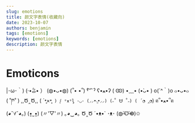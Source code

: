 ```yaml
---
slug: emotions
title: 颜文字表情(收藏向)
date: 2023-10-07
authors: benjamin
tags: [emotions]
keywords: [emotions]
description: 颜文字表情
---
```

<!-- truncate -->

# Emoticons
|･ω･｀)
(·•᷄ࡇ•᷅ ）
(◍•ᴗ•◍)
(՞• •՞)
ˁ˙͡˟˙ˀ
ʕ•ﻌ•ʔ
( Ꙭ)
•﹏•
(•̀ᴗ• )
o(´^｀)o
๐•ᴗ•๐
( ˚ཫ˚ )
,,Ծ‸Ծ,,
( ´•̥×•̥` )
ᶘ ᵒᴥᵒᶅ
･◡･
(⸝⸝•‧̫•⸝⸝)
(˶˚ ᗨ ˚˶)
( ´◔ ‸◔`)
ฅ՞•ﻌ•՞ฅ
(◕ˇ∀ˇ◕。)
(•͈˽•͈)
(〃'▽'〃)
｡◕‿◕｡
Ծ‸Ծ
´•ᴥ•`
･ᴥ･
(◍˃̶ᗜ˂̶◍)✩
